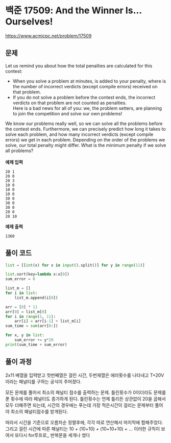 # 백준 17509: And the Winner Is... Ourselves!

https://www.acmicpc.net/problem/17509

## 문제

Let us remind you about how the total penalties are calculated for this contest:

- When you solve a problem at minutes, is added to your penalty, where is the number of incorrect verdicts (except compile errors) received on that problem.
- If you do not solve a problem before the contest ends, the incorrect verdicts on that problem are not counted as penalties.  
  Here is a bad news for all of you: we, the problem setters, are planning to join the competition and solve our own problems!

We know our problems really well, so we can solve all the problems before the contest ends. Furthermore, we can precisely predict how long it takes to solve each problem, and how many incorrect verdicts (except compile errors) we get in each problem. Depending on the order of the problems we solve, our total penalty might differ. What is the minimum penalty if we solve all problems? <br><br>
**예제 입력**

```
20 1
20 0
20 3
10 0
10 0
10 0
30 0
30 0
30 0
20 0
20 10
```

**예제 출력**

```
1360
```

## 풀이 코드

```python
list = [[int(x) for x in input().split()] for y in range(11)]

list.sort(key=lambda x:x[0])
sum_error = 0

list_m = []
for i in list:
    list_m.append(i[0])

arr = [0] * 11
arr[0] = list_m[0]
for i in range(1, 11):
    arr[i] = arr[i-1] + list_m[i]
sum_time = sum(arr[0:])

for x, y in list:
    sum_error += y*20
print(sum_time + sum_error)

```

## 풀이 과정

2x11 배열을 입력받고 첫번째열은 걸린 시간, 두번재열은 에러횟수를 나타내고 T+20V 이라는 패널티를 구하는 공식이 주어졌다.

모든 문제를 풀어서 최소의 패널티 점수를 출력하는 문제. 틀린횟수가 0이더라도 문제를 푼 횟수에 따라 패널티도 증가하게 된다. 틀린횟수는 언제 틀리든 상관없이 20을 곱해서 모두 더해주면 되는데, 시간의 경우에는 푸는데 가장 적은시간이 걸리는 문제부터 풀어야 최소의 패널티점수를 받게된다.

따라서 시간을 기준으로 오름차순 정렬후에, 각각 따로 연산해서 마지막에 합해주었다.  
그리고 걸린 시간에 따른 패널티는 10 + (10+10) + (10+10+10) + ... 이러한 규칙이 보여서 또다시 for루프로,, 반복문을 세개나 썼다
